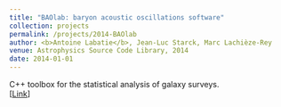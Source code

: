 ```yaml
---
title: "BAOlab: baryon acoustic oscillations software"
collection: projects
permalink: /projects/2014-BAOlab
author: <b>Antoine Labatie</b>, Jean-Luc Starck, Marc Lachièze-Rey
venue: Astrophysics Source Code Library, 2014
date: 2014-01-01
---
```


C++ toolbox for the statistical analysis of galaxy surveys.<br>
[[Link](https://github.com/alabatie/BAOlab)]
<br>
<br>
